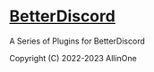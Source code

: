# [BetterDiscord](https://github.com/BetterDiscord/BetterDiscord)



A Series of Plugins  for BetterDiscord


Copyright (C) 2022-2023 AllinOne
